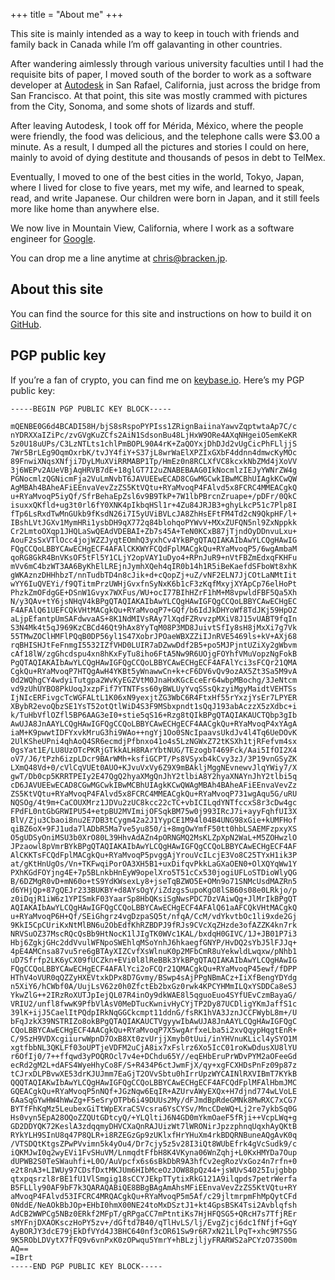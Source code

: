 +++
title = "About me"
+++

This site is mainly intended as a way to keep in touch with friends and family
back in Canada while I’m off galavanting in other countries.

After wandering aimlessly through various university faculties until I had the
requisite bits of paper, I moved south of the border to work as a software
developer at [Autodesk][autodesk] in San Rafael, California, just across the
bridge from San Francisco. At that point, this site was mostly crammed with
pictures from the City, Sonoma, and some shots of lizards and stuff.

After leaving Autodesk, I took off for Mérida, México, where the people were
friendly, the food was delicious, and the telephone calls were $3.00 a minute.
As a result, I dumped all the pictures and stories I could on here, mainly to
avoid of dying destitute and thousands of pesos in debt to TelMex.

Eventually, I moved to one of the best cities in the world, Tokyo, Japan, where
I lived for close to five years, met my wife, and learned to speak, read, and
write Japanese. Our children were born in Japan, and it still feels more like
home than anywhere else.

We now live in Mountain View, California, where I work as a software engineer
for [Google][google].

You can drop me a line anytime at [chris@bracken.jp][email].

## About this site

You can find the source for this site and instructions on how to build it on
[GitHub][site_repo].

## PGP public key

If you’re a fan of crypto, you can find me on [keybase.io][keybase]. Here’s my
PGP public key:

```
-----BEGIN PGP PUBLIC KEY BLOCK-----

mQENBE0G6d4BCADI58H/bjS8sRspoPYPIss1ZRignBaiinaYawvZqptwtaAp7C/c
nYDRXXaIZiPc/zvGVgKuZCfs2AiN1SdsonBu48LjHxW9ORe4AXqNHgeiO5emKeKR
5z0U18uUPs/C3LzNTLts1chlPmBOPL90A4rK+ZaQOYxjDhDJd2vUgCicPhFLljjS
7Wr5BrLEg9OqmOxrbK/tvJY4fiY+S37jL8wrWaElXPZIxGXbF4ddnn4dmwcKyMOc
89FnwiXNqsXNfji7DyLMuXViRRMABP1Tp/HmEz0n8RCLXfVC8kcxkNbZMd4jXoVV
3j6WEPv2AUeVBjAqHRVB7dE+18glGT7I2uZNABEBAAG0IkNocmlzIEJyYWNrZW4g
PGNocmlzQGNicmFja2VuLmNvbT6JAVUEEwECAD8CGwMGCwkIBwMCBhUIAgkKCwQW
AgMBAh4BAheAFiEEnvaVevZzZS5KtVQtu+RYaMvoqP4FAlvd5x8FCRC4MMEACgkQ
u+RYaMvoqP5iyQf/SfrBehaEpZsl6v9B9TkP+7W1lbPBrcnZruape+/pDFr/0QkC
isuxxQKfld+ug3t0rl6fY0XNK4pIkbqHSl1r+4Zu84JRJB3+ghyLkcP51c7Plp8I
fTp6LsRxdTwMnGUkb9fKsdN26i7I5yUViBVLcJA8ZhHsEFtFM4Td2cN9QkpHF/l+
IBshLVtJGXv1MymHRi1ysbDH9qX772q84blohqoPYWvV+MXxZUFQN5nl9ZxNppkk
Cr2LmtoOXqp1JHQLaSwQEAdVDEBAI+Zb7s45A+TeN0KCxB87jTjndOyDDnvuLxu+
AouF2sSxVTlOcc4jojWZZJyqtEOmhQ3yxhCv4YkBPgQTAQIAKAIbAwYLCQgHAwIG
FQgCCQoLBBYCAwECHgECF4AFAlCKKWYFCQdFplMACgkQu+RYaMvoqP5/6wgAmbaM
qoRG8GkR4BnVKsOF5tFl5Y1CLjY2opVAY1uDyo4+RPnJuR9+nVtFBZmEdxqFKHFu
mVv6mC4bzWT3AA6ByKhElLREjnJymhXQeh4qIR0b14h1R5iBeKaefdSFboWt8xhK
gWKAznzDHHhbzT/nnTudbTD4n8cJik+d+cQopZj+uZ/vNF2ELN7JjCOtLaNMtIit
wYY6IuQVEYi/f9QTitmPrzUWHjGvxfnSyNxK6b1cF3zKqfMxyjXYApCp76elHoPt
PhzkZmOFdgGE+DSnW1Gvyx7WXFus/WU+ocI77BIhHZrF1hM+M8vpwldFBF5Qa5Xh
N/y3QAv+tY6jsNHqV4kBPgQTAQIAKAIbAwYLCQgHAwIGFQgCCQoLBBYCAwECHgEC
F4AFAlQ61UEFCQkVHtMACgkQu+RYaMvoqP7+GQf/b6IdJkDHYoWf8TdJKj59HpOZ
aLjpEfantpUmSAFdwvaAS+8K1NdMIVsRAy7lXqdFZRvvzpMXiV8J15vUABT9fqIn
S3N4Mk4t5qJ969KzCBCd46Qt9hAx8YyTqM08P3MD8JuivtSfIy8sH8jMxXi7g7Vk
55TMwZOClHMFlPQqB0DP56yl1S47XobrJPOaeWBXZZiIJnRVE5469ls+kV+AXj68
rqBHISHJtFeFnmgI5532IZfVHD0LUIR7aDZwwDdf2B5+po5MJPjntUZiXy2gWbvm
cAf18lW/zgGhcdspu4xn8hKxFyTu8iho6FtA5Nw9R6UOjgFOYhfVMuVopzNgFokB
PgQTAQIAKAIbAwYLCQgHAwIGFQgCCQoLBBYCAwECHgECF4AFAlYci3sFCQr21QMA
CgkQu+RYaMvoqP7HTQgAwH4YKBt5yWnawwCn+k+cF6DV6vQv9ozAX5Zt3Sa5M9vA
0d2WQhgCY4wdyiTutgpa2WvKyEGZVtM0JnaHxKGcEceEr64wbpMBochg/3JeNtcm
vd9zUhUYBO8PkUoqJxzpFif7YTNTFss60yBWLUyYvqSSsQkzyiMgyMaidtVEHTSs
IjNIcERFivgcTcWGFALtL1K06xN9yexjtZG3WbC6R4FtxHf55rYxzjYsEr7LPYER
XBybR2evoQbzSE1YsT52otQtlWiD4S3F9MSbxpndt1sQqJ193abAczzX5zXdbc+i
k/TuHbVflOZfl5BP6AAG3eI0+stie5qS16+Rzg8tQIkBPgQTAQIAKAUCTQbp3gIb
AwUJA8JnAAYLCQgHAwIGFQgCCQoLBBYCAwECHgECF4AACgkQu+RYaMvoqP4xYAgA
iaM+K9pwwtIDFYxvkMruG3hi9WAo++ngYj1Oo0SNcIpaavsUkdJv4l4Tq6UeDOvK
2UlKSheUPni4qhAoQ4SR6ecmdjPfbnxo41o4s5LzNGWxZ72tKSXh1tjRFefvm4sx
0gsYat1E/LU8UzOTcPKRjGTkkALH8RArYbtNUG/TEzogbT469Fck/Aai5IfOI2X4
oV7/J6/tPzh6izpLDcr9BArWMh+ksfiGCPT/Ps8VSyxb4kCvy3zJ/3P19vnGSyZK
LXmQ48Vd+0/cVlCqVUEt0AUO+KJvuVxVy6Z9X9mBAkljMggNEvnewvJlqYWiy7/X
gwT/Db0cp5KRRTPEIy2E47QgQ2hyaXMgQnJhY2tlbiA8Y2hyaXNAYnJhY2tlbi5q
cD6JAVUEEwECAD8CGwMGCwkIBwMCBhUIAgkKCwQWAgMBAh4BAheAFiEEnvaVevZz
ZS5KtVQtu+RYaMvoqP4FAlvd5x8FCRC4MMEACgkQu+RYaMvoqP731wgAqu5G/uRU
NQSOg/4t9m+CaCOUXMrz1JDVu2zUC8kcc22cTC+vbICILqdYNTfccxS8r3cDw4gc
FPdFL0ntGbGRWIPU54+etpBU2MVImijOFSqkBM75w0j993IRcJ7i+ayyFqhfUI3X
BlV/Zju3Cbaoi8nu2E7DB3tCygm42a2J1YypCE1M94l04B4UNG98xGie+kUMFHof
qiBZ6oX+9FJ1uda7lADbR5Ma7ve5yu850/i+8mgOwYmfF50tt0hbLSAEMFzpxyXS
O5gUDSyOniMSU3b0XrO80L39HhvAdAZn4pORNGMQ2MsKLZpXpN2WaL+M5ZOHwzlO
JPzaowl8pVmrBYkBPgQTAQIAKAIbAwYLCQgHAwIGFQgCCQoLBBYCAwECHgECF4AF
AlCKKTsFCQdFplMACgkQu+RYaMvoqP5pvggAjYrouVcILcjE3Vo8C25TYxH1ik3P
at/gKtHnUgOs/Vn+TKFwqiPorOA3XH5B1+uxDifqvPkkLaGXaOEN0+OlXQYqWw1Y
PXhKGdFOYjng4E+7p5BLnkbHnEyW9opelXro5T51cCx530jogiUFLoSTDioWlyQG
B/6DZMgR0vD+mN60o+tS9YdKWsexLy8+jseTqBZWO5E+OMn9o71SNMcUsdMAZRn5
d6YHjQp+87gQEJr233BUKBY+d8AYsOgY/iZdzgs5upoKgO8lSB60s08e0LRkjo/p
z0iDqjR1iW6z1YPISmkF03YaarSp8HbQKsiSgNwsPDC7DzVAiwQg+JlMrIkBPgQT
AQIAKAIbAwYLCQgHAwIGFQgCCQoLBBYCAwECHgECF4AFAlQ61aAFCQkVHtMACgkQ
u+RYaMvoqP6H+Qf/SEiGhgrz4vgDzpaSQ5t/nfqA/CcM/vdYkvtbOc1li9xde2Gj
9KkI5CpCUriKxNtMlBN6u2ObEdfKhRZBDPJ9fRJs9CVcXqZHzde3ofAZZK4kn7rk
NRVSuOZ37MscRQcQsBb9HtNocK1lJIgTK0WVc1KAL/bxdqH0GIVC/1J+JB01P7i3
Hbj6ZgkjGHc2ddVvulWFNpoSWEhlqMSoYnhJ6hkaegfGNYP/HvDQ2sYbJ5lFJJq+
4pE4AMCnsa87vu5re6gBTAyXIZCvfXsWlnuK0p2MFbCmR8uYekwldLwqxw/pNhb1
uD7Sfrfp2LK6yCX09fUCZkn+EVi0l8lReBBk3YkBPgQTAQIAKAIbAwYLCQgHAwIG
FQgCCQoLBBYCAwECHgECF4AFAlYci2oFCQr21QMACgkQu+RYaMvoqP45ewf/fDPP
HThV4oVUR0qQZZyHXEVtxkDPx8D7Gvmy/BSwp4sAjPPgNBmACz+IiXfBengYDYdg
n5XiY6/hCWbf0A/UujLsV62z0h0ZfctEb2bxGz0rwk4KPCYHMmILQxYSDDCa8eSJ
YkwZlG++2IRzRoXUTJpIejQL07R4inOy9dkWAE8l5qguoEuo4SYfUEvCzmBayaG/
VRIU2/unfl8fwwK9PfbVlAsV0MeDTucKwnivHyCYjTP2Dy87UCDligYKmJaffS1c
39lK+ijJ5CaelItPQdpIRkNqGGCkcmpt11ddnG/fsRK1hVA3JznJCCFWybL8m+/U
bFqJzkX39NSTRIZo8okBPgQTAQIAKAUCTVgyywIbAwUJA8JnAAYLCQgHAwIGFQgC
CQoLBBYCAwECHgECF4AACgkQu+RYaMvoqP7X5wgArfxeLba5i2xvQqypHqgtEnR+
C/9SzH9VDXcgiiurwWpnD7OxB8Xt0zvUrjjXmyb0tUui/inYHVnuKLicl4ySYO1M
xgtfbbNL3QKLFf03oUPTjeVDFM2uCjA8ix7xFslrz6Xo5IcC01roKwDdusXU8lYU
r6OfIj0/7++ffqwd3yPOQROcl7v4e+DChdu65Y//eqEHbEruPrWDvPYM2aOFeeGd
ecRd2gM2L+dAFS4WyeHhyCo8F/S+R434P6ctJwmFjX/qy+xgFCXHDsPnFz09p87z
tCJrxDLPBvwXE53drKJUJmm7EaGjT2OVvSbtu0hIrrUpzWYCAINlRXVIBmT7KYkB
QQQTAQIAKwIbAwYLCQgHAwIGFQgCCQoLBBYCAwECHgECF4AFCQdFplMFAlHbmJMC
GQEACgkQu+RYaMvoqP5nNQf+JGzNqw6EqIR+AZUrvAWyEXQx+H7djnd774wLVoLE
6AaSqGYwHW4hWwZg+F5eSryOTPb6i49DUUs2My/dFJmdBpRdeGMNk8MwRXC7xCG7
BYTfFhKqMz5LeubexGiTtWpEXraCSVcsra6YsCYSv/MncCDeWQ+Lj2re7ykbSq0G
Hs0vyn5EpA28OQoZZQUtGDtcyQ/+YLQltiJ6N4GD0mYkmOaeF5fRji++VcpLWq+g
GD2DDYQK72KeslA3zdqqmyDHVCXaQnRAJUizWt7lWRONirJpzzphnqUqxhAyQKtB
RYkYLH9SInU8q47P8QLR+i8RZEGzGp9zUKlxfHrYHuXm4rkBDQRNBuneAQgAvK0q
/VTSDQtKtgsZPwPVvimn5k4yOu4/Dr7cjy5z5v28I3iQt8WUbEfrk4gVcSudk9/c
iQKMJwI0q2wyEVi1FvSHuVM/LnmqdtFfbH8K4VKyna06WnZqhj+L0KxHMYDa7Oup
dUPWB2S0TeSWauhfi+L0O/AuVpcfx6s6sBkDbR9A3hfCv2egRozVxGoz4n7rfn+0
e2t8nA3+LIWUy97CDsfDxtMKJUm6HIbMceOzJOW88pQz44+jsWUvS4025Iujgbbp
qtxpqsrzl8rBE1fU1VlSmgig18sCCYJEkpTTytixRkG121A9ilqpds7petrWerfa
B5FLLly90AF9bF7k3QARAQABiQE8BBgBAgAmAhsMFiEEnvaVevZzZS5KtVQtu+RY
aMvoqP4FAlvd53IFCRC4MRQACgkQu+RYaMvoqP5m5Af/c29jltmrpmFhMpQytCFd
0NddE/NeAOkBbJOp+EHbI0hmX00NE24toMxDSztJ1+kt4GpsBSK4Tsi2Avblqfsh
AdCB2WWPCg5NBz0ERkf2MFpT/gRPgaCC7mPtntiKs7HjHFQSG5+QRcH7s7TfjREr
sMYFnjDXAOKsczHoPY5zv+/dGftd7B40/qTlHvLS/lj/EvgZjcj6dc1fNfjf+GqY
AyBORJY3dcE79jEkDfVYd4J3BHC640nf3cOR61Sw9r6R7xN21LlPqT+xhc9M7S5G
9K5RObLDVytX7fFQ9v6vnPxK0zOPwqu5YmrY+hBLzjljyFRARWS2aPCYzO73S00m
AQ==
=IBrt
-----END PGP PUBLIC KEY BLOCK-----
```

[autodesk]: https://autodesk.com
[github]: https://github.com/cbracken
[google]: https://google.com
[email]: mailto:chris@bracken.jp
[keybase]: https://keybase.io/cbracken
[site_repo]: https://github.com/cbracken/blog
